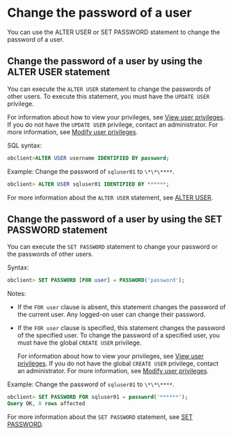 # Change the password of a user

You can use the ALTER USER or SET PASSWORD statement to change the password of a user.

## Change the password of a user by using the ALTER USER statement

You can execute the `ALTER USER` statement to change the passwords of other users. To execute this statement, you must have the `UPDATE USER` privilege.

For information about how to view your privileges, see [View user privileges](../3.mysql-mode/4.view-user-permissions-of-mysql-mode.md). If you do not have the `UPDATE USER` privilege, contact an administrator. For more information, see [Modify user privileges](../3.mysql-mode/5.modify-user-permissions-of-mysql-mode.md).

SQL syntax:

```sql
obclient>ALTER USER username IDENTIFIED BY password;
```

Example: Change the password of `sqluser01` to `\*\*\****`.

```sql
obclient> ALTER USER sqluser01 IDENTIFIED BY ******;
```

For more information about the `ALTER USER` statement, see [ALTER USER](../../../../../4.development-reference/1.sql-syntax/2.common-tenant-of-mysql-mode/6.sql-statement-of-mysql-mode/18.alter-user-of-mysql-mode.md).

## Change the password of a user by using the SET PASSWORD statement

You can execute the `SET PASSWORD` statement to change your password or the passwords of other users.

Syntax:

```sql
obclient> SET PASSWORD [FOR user] = PASSWORD('password');
```

Notes:

* If the `FOR user` clause is absent, this statement changes the password of the current user. Any logged-on user can change their password.

* If the `FOR user` clause is specified, this statement changes the password of the specified user. To change the password of a specified user, you must have the global `CREATE USER` privilege.

   For information about how to view your privileges, see [View user privileges](../3.mysql-mode/4.view-user-permissions-of-mysql-mode.md). If you do not have the global `CREATE USER` privilege, contact an administrator. For more information, see [Modify user privileges](../3.mysql-mode/5.modify-user-permissions-of-mysql-mode.md).

Example: Change the password of `sqluser01` to `\*\*\****`.

```sql
obclient> SET PASSWORD FOR sqluser01 = password('******');
Query OK, 0 rows affected
```

For more information about the `SET PASSWORD` statement, see [SET PASSWORD](../../../../../4.development-reference/1.sql-syntax/2.common-tenant-of-mysql-mode/6.sql-statement-of-mysql-mode/85.set-password-of-mysql-mode.md).

